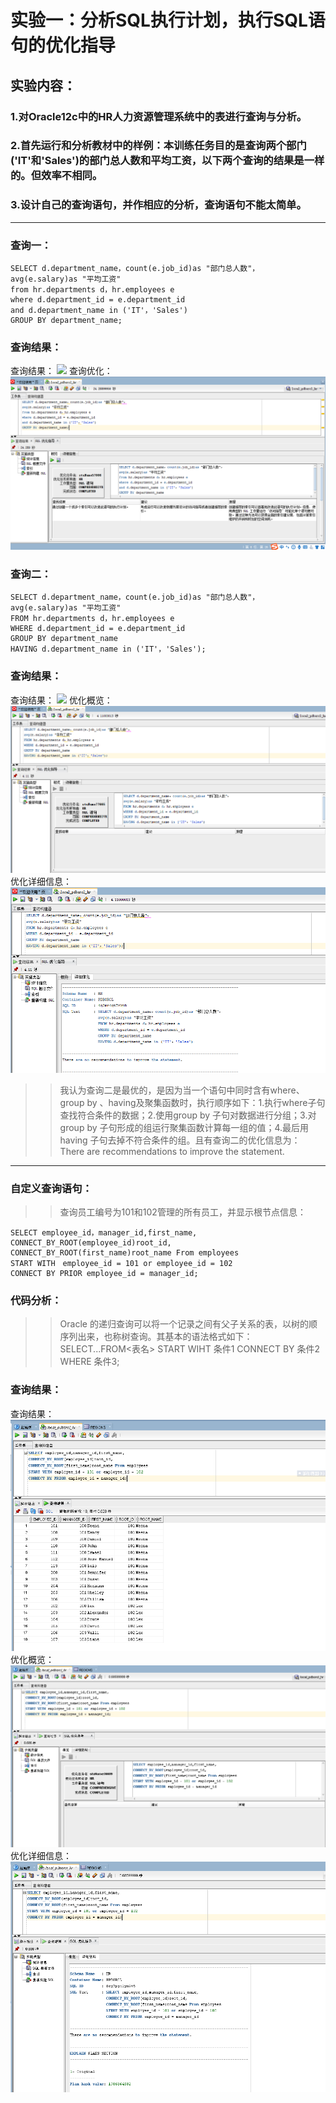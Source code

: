 # 实验一：分析SQL执行计划，执行SQL语句的优化指导
## 实验内容：
### 1.对Oracle12c中的HR人力资源管理系统中的表进行查询与分析。
### 2.首先运行和分析教材中的样例：本训练任务目的是查询两个部门('IT'和'Sales')的部门总人数和平均工资，以下两个查询的结果是一样的。但效率不相同。
### 3.设计自己的查询语句，并作相应的分析，查询语句不能太简单。
***
### 查询一：<br>
```
SELECT d.department_name，count(e.job_id)as "部门总人数"，
avg(e.salary)as "平均工资"
from hr.departments d，hr.employees e
where d.department_id = e.department_id
and d.department_name in ('IT'，'Sales')
GROUP BY department_name;
```
### 查询结果：<br>
查询结果：
![](https://github.com/ZYQHZ/ORACLE/blob/master/test1/%EF%BC%91.PNG)
查询优化：
![](https://github.com/ZYQHZ/ORACLE/blob/master/test1/%EF%BC%91%EF%BC%91.PNG)
### 查询二：<br>
```
SELECT d.department_name，count(e.job_id)as "部门总人数"，
avg(e.salary)as "平均工资"
FROM hr.departments d，hr.employees e
WHERE d.department_id = e.department_id
GROUP BY department_name
HAVING d.department_name in ('IT'，'Sales');
```
### 查询结果：<br>
查询结果：
![](https://github.com/ZYQHZ/ORACLE/blob/master/test1/%EF%BC%92.PNG)
优化概览：
![](https://github.com/ZYQHZ/ORACLE/blob/master/test1/%EF%BC%92%EF%BC%92.PNG)
优化详细信息：
![](https://github.com/ZYQHZ/ORACLE/blob/master/test1/%EF%BC%92%EF%BC%92%EF%BC%92.PNG)
>>    我认为查询二是最优的，是因为当一个语句中同时含有where、group by 、having及聚集函数时，执行顺序如下：1.执行where子句查找符合条件的数据；2.使用group by 子句对数据进行分组；3.对group by 子句形成的组运行聚集函数计算每一组的值；4.最后用having 子句去掉不符合条件的组。且有查询二的优化信息为：
There are recommendations to improve the statement.
***
### 自定义查询语句：
>>查询员工编号为101和102管理的所有员工，并显示根节点信息：<br>
```
SELECT employee_id，manager_id,first_name,
CONNECT_BY_ROOT(employee_id)root_id,
CONNECT_BY_ROOT(first_name)root_name From employees                   
START WITH　employee_id = 101 or employee_id = 102  
CONNECT BY PRIOR employee_id = manager_id;
```
### 代码分析：<br>
>> Oracle 的递归查询可以将一个记录之间有父子关系的表，以树的顺序列出来，也称树查询。其基本的语法格式如下：<br>
SELECT...FROM<表名> START WIHT 条件1 CONNECT BY 条件2
WHERE 条件3;
### 查询结果：<br>
查询结果：
![](https://github.com/ZYQHZ/ORACLE/blob/master/test1/3.PNG)
优化概览：
![](https://github.com/ZYQHZ/ORACLE/blob/master/test1/33.png)
优化详细信息：
![](https://github.com/ZYQHZ/ORACLE/blob/master/test1/333.png)


